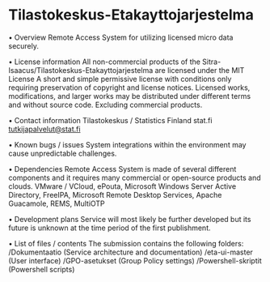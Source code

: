 # Tilastokeskus-Etakayttojarjestelma
•	Overview
Remote Access System for utilizing licensed micro data securely.

•	License information
All non-commercial products of the Sitra-Isaacus/Tilastokeskus-Etakayttojarjestelma are licensed under the MIT License
A short and simple permissive license with conditions only requiring preservation of copyright and license notices. Licensed works, modifications, and larger works may be distributed under different terms and without source code. Excluding commercial products.

•	Contact information 
Tilastokeskus / Statistics Finland
stat.fi
tutkijapalvelut@stat.fi

•	Known bugs / issues
System integrations within the environment may cause unpredictable challenges.

•	Dependencies
Remote Access System is made of several different components and it requires many commercial or open-source products and clouds.
VMware / VCloud, ePouta, Microsoft Windows Server Active Directory, FreeIPA, Microsoft Remote Desktop Services, Apache Guacamole, REMS, MultiOTP

•	Development plans
Service will most likely be further developed but its future is unknown at the time period of the first publishment.

•	List of files / contents
The submission contains the following folders:
/Dokumentaatio (Service architecture and documentation)
/eta-ui-master (User interface)
/GPO-asetukset (Group Policy settings)
/Powershell-skriptit (Powershell scripts)
